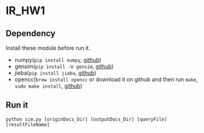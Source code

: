 # IR_HW1

## Dependency
Install these module before run it.
* numpy(`pip install numpy`, [github](https://github.com/numpy/numpy))
* gensim(`pip install -U gensim`, [github](https://github.com/piskvorky/gensim/))
* jieba(`pip install jieba`, [github](https://github.com/fxsjy/jieba))
* opencc(`brew install opencc` or download it on github and then run `make`, `sudo make install`, [github](https://github.com/BYVoid/OpenCC))

## Run it
`python sim.py [originDocs_Dir] [outputDocs_Dir] [queryFile] [resultFileName]`
